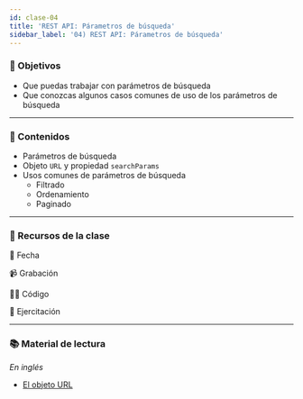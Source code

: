 ```yaml
---
id: clase-04
title: 'REST API: Párametros de búsqueda'
sidebar_label: '04) REST API: Párametros de búsqueda'
---
```


### 🏁 Objetivos

- Que puedas trabajar con parámetros de búsqueda
- Que conozcas algunos casos comunes de uso de los parámetros de búsqueda

---

### 📝 Contenidos

- Parámetros de búsqueda
- Objeto `URL` y propiedad `searchParams`
- Usos comunes de parámetros de búsqueda
  - Filtrado
  - Ordenamiento
  - Paginado

---

### 🚀 Recursos de la clase

📆 Fecha

📹 Grabación

👩‍💻 Código

💪 Ejercitación

---

### 📚 Material de lectura

_En inglés_

- [El objeto URL](https://developer.mozilla.org/en-US/docs/Web/API/URL)
